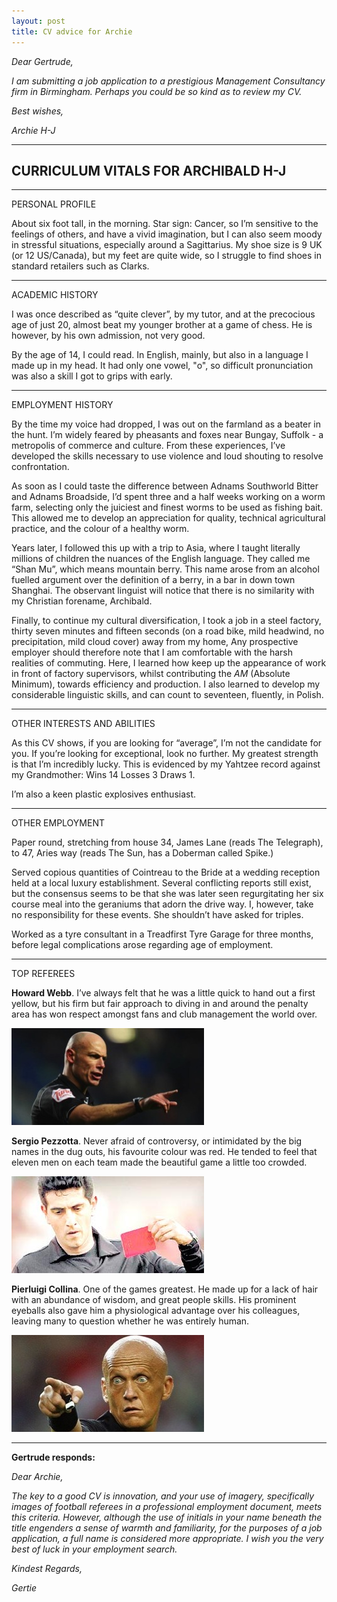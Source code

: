 ```yaml
---
layout: post
title: CV advice for Archie
---
```


*Dear Gertrude,*

*I am submitting a job application to a prestigious Management Consultancy firm in Birmingham.  Perhaps you could be so kind as to review my CV.*

*Best wishes,*

*Archie H-J*

***

CURRICULUM VITALS FOR ARCHIBALD H-J
-----------------------------------

***

PERSONAL PROFILE

About six foot tall, in the morning. Star sign: Cancer, so I’m sensitive to the feelings of others, and have a vivid imagination, but I can also seem moody in stressful situations, especially around a Sagittarius. My shoe size is 9 UK (or 12 US/Canada),  but my feet are quite wide, so I struggle to find shoes in standard retailers such as Clarks.

***

ACADEMIC HISTORY

I was once described as “quite clever”, by my tutor, and at the precocious age of just 20, almost beat my younger brother at a game of chess. He is however, by his own admission, not very good.

By the age of 14, I could read. In English, mainly, but also in a language I made up in my head. It had only one vowel, "o", so difficult pronunciation was also a skill I got to grips with early.

***

EMPLOYMENT HISTORY

By the time my voice had dropped, I was out on the farmland as a beater in the hunt. I’m widely feared by pheasants and foxes near Bungay, Suffolk - a metropolis of commerce and culture. From these experiences, I’ve developed the skills necessary to use violence and loud shouting to resolve confrontation.

As soon as I could taste the difference between Adnams Southworld Bitter and Adnams Broadside, I’d spent three and a half weeks working on a worm farm, selecting only the juiciest and finest worms to be used as fishing bait. This allowed me to develop an appreciation for quality, technical agricultural practice, and the colour of a healthy worm.

Years later, I followed this up with a trip to Asia, where I taught literally millions of children the nuances of the English language. They called me “Shan Mu”, which means mountain berry. This name arose from an alcohol fuelled argument over the definition of a berry, in a bar in down town Shanghai. The observant linguist will notice that there is no similarity with my Christian forename, Archibald.

Finally, to continue my cultural diversification, I took a job in a steel factory, thirty seven minutes and fifteen seconds (on a road bike, mild headwind, no precipitation, mild cloud cover) away from my home, Any prospective employer should therefore note that I am comfortable with the harsh realities of commuting.
Here, I learned how keep up the appearance of work in front of factory supervisors, whilst contributing the *AM* (Absolute Minimum), towards efficiency and production.  I also learned to develop my considerable linguistic skills, and can count to seventeen, fluently, in Polish.

***

OTHER INTERESTS AND ABILITIES

As this CV shows, if you are looking for “average”, I’m not the candidate for you. If you’re looking for exceptional, look no further. 
My greatest strength is that I’m incredibly lucky.  This is evidenced by my Yahtzee record against my Grandmother: Wins 14 Losses 3 Draws 1.

I’m also a keen plastic explosives enthusiast.

***

OTHER EMPLOYMENT

Paper round, stretching from house 34, James Lane (reads The Telegraph), to 47, Aries way (reads The Sun, has a Doberman called Spike.)

Served copious quantities of Cointreau to the Bride at a wedding reception held at a local luxury establishment. Several conflicting reports still exist, but the consensus seems to be that she was later seen regurgitating her six course meal into the geraniums that adorn the drive way. I, however, take no responsibility for these events. She shouldn’t have asked for triples.

Worked as a tyre consultant in a Treadfirst Tyre Garage for three months, before legal complications arose regarding age of employment.

***

TOP REFEREES

**Howard Webb**. I’ve always felt that he was a little quick to hand out a first yellow, but his firm but fair approach to diving in and around the penalty area has won respect amongst fans and club management the world over.

![Howard Webb](/assets/HowardWebb.jpg)


**Sergio Pezzotta**. Never afraid of controversy, or intimidated by the big names in the dug outs, his favourite colour was red. He tended to feel that eleven men on each team made the beautiful game a little too crowded.

![Sergio Pezzotta](/assets/SergioPezzotta.jpg)

**Pierluigi Collina**. One of the games greatest. He made up for a lack of hair with an abundance of wisdom, and great people skills. His prominent eyeballs also gave him a physiological advantage over his colleagues, leaving many to question whether he was entirely human.

![Pierluigi Collina](/assets/PierluigiCollina.jpg)

***

**Gertrude responds:**

*Dear Archie,*

*The key to a good CV is innovation, and your use of imagery, specifically images of football referees in a professional employment document, meets this criteria. However, although the use of initials in your name beneath the title engenders a sense of warmth and familiarity, for the purposes of a job application, a full name is considered more appropriate. I wish you the very best of luck in your employment search.*

*Kindest Regards,*

*Gertie*
